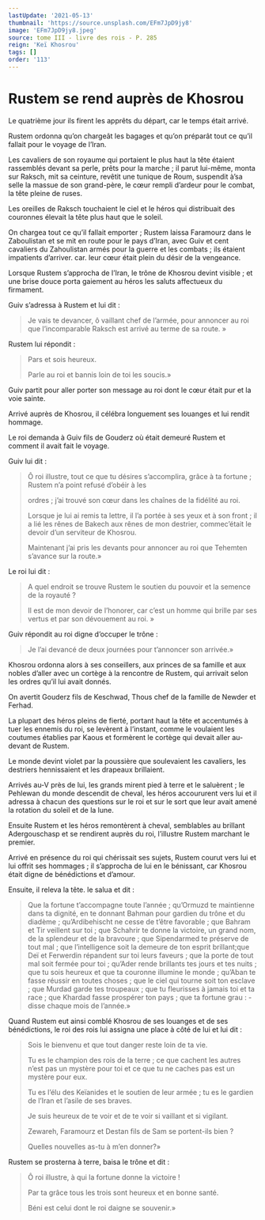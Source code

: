 ```yaml
---
lastUpdate: '2021-05-13'
thumbnail: 'https://source.unsplash.com/EFm7JpD9jy8'
image: 'EFm7JpD9jy8.jpeg'
source: tome III - livre des rois - P. 285
reign: 'Keï Khosrou'
tags: []
order: '113'
---
```


# Rustem se rend auprès de Khosrou

Le quatrième jour ils firent les apprêts du départ, car le temps était arrivé.

Rustem ordonna qu’on chargeât les bagages et qu’on préparât tout ce qu’il fallait pour le voyage de l’Iran.

Les cavaliers de son royaume qui portaient le plus haut la tête étaient rassemblés devant sa perle, prêts pour la marche ; il parut lui-même, monta sur Raksch, mit sa ceinture, revêtit une tunique de Roum, suspendit à’sa selle la massue de son grand-père, le cœur rempli d’ardeur pour le combat, la tête pleine de ruses.

Les oreilles de Raksch touchaient le ciel et le héros qui distribuait des couronnes élevait la tête plus haut que le soleil.

On chargea tout ce qu’il fallait emporter ; Rustem laissa Faramourz dans le Zaboulistan et se mit en route pour le pays d’Iran, avec Guiv et cent cavaliers du Zahoulistan armés pour la guerre et les combats ; ils étaient impatients d’arriver. car. leur cœur était plein du désir de la vengeance.

Lorsque Rustem s’approcha de l’Iran, le trône de Khosrou devint visible ; et une brise douce porta gaiement au héros les saluts affectueux du firmament.

Guiv s’adressa à Rustem et lui dit :

> Je vais te devancer, ô vaillant chef de l’armée, pour annoncer au roi que l’incomparable Raksch est arrivé au terme de sa route. »

Rustem lui répondit :

> Pars et sois heureux.
>
> Parle au roi et bannis loin de toi les soucis.»

Guiv partit pour aller porter son message au roi dont le cœur était pur et la voie sainte.

Arrivé auprès de Khosrou, il célébra longuement ses louanges et lui rendit hommage.

Le roi demanda à Guiv fils de Gouderz où était demeuré Rustem et comment il avait fait le voyage.

Guiv lui dit :

> Ô roi illustre, tout ce que tu désires s’accomplira, grâce à ta fortune ; Rustem n’a point refusé d’obéir à les
>
> ordres ; j’ai trouvé son cœur dans les chaînes de la fidélité au roi.
>
> Lorsque je lui ai remis ta lettre, il l’a portée à ses yeux et à son front ; il a lié les rênes de Bakech aux rênes de mon destrier, commec’était le devoir d’un serviteur de Khosrou.
>
> Maintenant j’ai pris les devants pour annoncer au roi que Tehemten s’avance sur la route.»

Le roi lui dit :

> A quel endroit se trouve Rustem le soutien du pouvoir et la semence de la royauté ?
>
> Il est de mon devoir de l’honorer, car c’est un homme qui brille par ses vertus et par son dévouement au roi. »

Guiv répondit au roi digne d’occuper le trône :

> Je l’ai devancé de deux journées pour t’annoncer son arrivée.»

Khosrou ordonna alors à ses conseillers, aux princes de sa famille et aux nobles d’aller avec un cortège à la rencontre de Rustem, qui arrivait selon les ordres qu’il lui avait donnés.

On avertit Gouderz fils de Keschwad, Thous chef de la famille de Newder et Ferhad.

La plupart des héros pleins de fierté, portant haut la tête et accentumés à tuer les ennemis du roi, se levèrent à l’instant, comme le voulaient les coutumes établies par Kaous et formèrent le cortège qui devait aller au-
devant de Rustem.

Le monde devint violet par la poussière que soulevaient les cavaliers, les destriers hennissaient et les drapeaux brillaient.

Arrivés au-V près de lui, les grands mirent pied à terre et le saluèrent ; le Pehlewan du monde descendit de cheval, les héros accoururent vers lui et il adressa à chacun des questions sur le roi et sur le sort que leur avait amené la rotation du soleil et de la lune.

Ensuite Rustem et les héros remontèrent à cheval, semblables au brillant Adergouschasp et se rendirent auprès du roi, l’illustre Rustem marchant le premier.

Arrivé en présence du roi qui chérissait ses sujets, Rustem courut vers lui et lui offrit ses hommages ; il s’approcha de lui en le bénissant, car Khosrou était digne de bénédictions et d’amour.

Ensuite, il releva la tête. le salua et dit :

> Que la fortune t’accompagne toute l’année ; qu’Ormuzd te maintienne dans ta dignité, en te donnant Bahman pour gardien du trône et du diadème ; qu’Ardibehischt ne cesse de t’être favorable ; que Bahram et Tir veillent sur toi ; que Schahrir te donne la victoire, un grand nom, de la splendeur et de la bravoure ; que Sipendarmed te préserve de tout mal ; que l’intelligence soit la demeure de ton esprit brillant;que Deï et Ferwerdin répandent sur toi leurs faveurs ; que la porte de tout mal soit fermée pour toi ; qu’Ader rende brillants tes jours et tes nuits ; que tu sois heureux et que ta couronne illumine le monde ; qu’Aban te fasse réussir en toutes choses ; que le ciel qui tourne soit ton esclave ; que Murdad garde tes troupeaux ; que tu fleurisses à jamais toi et ta race ; que Khardad fasse prospérer ton pays ; que ta fortune grau : -disse chaque mois de l’année.»

Quand Rustem eut ainsi comblé Khosrou de ses louanges et de ses bénédictions, le roi des rois lui assigna une place à côté de lui et lui dit :

> Sois le bienvenu et que tout danger reste loin de ta vie.
>
> Tu es le champion des rois de la terre ; ce que cachent les autres n’est pas un mystère pour toi et ce que tu ne caches pas est un mystère pour eux.
>
> Tu es l’élu des Keïanides et le soutien de leur armée ; tu es le gardien de l’Iran et l’asile de ses braves.
>
> Je suis heureux de te voir et de te voir si vaillant et si vigilant.
>
> Zewareh, Faramourz et Destan fils de Sam se portent-ils bien ?
>
> Quelles nouvelles as-tu à m’en donner?»

Rustem se prosterna à terre, baisa le trône et dit :

> Ô roi illustre, à qui la fortune donne la victoire !
>
> Par ta grâce tous les trois sont heureux et en bonne santé.
>
> Béni est celui dont le roi daigne se souvenir.»
